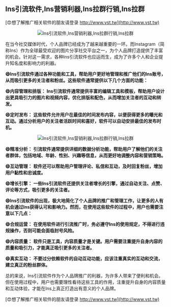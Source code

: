 ## **Ins引流软件,Ins营销利器,Ins拉群行销,Ins拉群**

[😍想了解推广相关软件的朋友请登录 http://www.vst.tw](http://www.vst.tw)

 <center><img src="https://vst.tw/MP4/tuiguang/png/6.png" alt="Ins引流软件,Ins营销利器,Ins拉群行销,Ins拉群"></center>

在当今社交媒体时代，个人品牌已经成为了越来越重要的一环。而Instagram（简称Ins）作为全球最受欢迎的图片分享社交平台之一，为个人品牌打造提供了丰富的机会。针对这一需求，各种Ins引流软件也应运而生，成为了许多个人和企业提升知名度和影响力的利器。

**😄Ins引流软件通过各种功能和工具，帮助用户更好地管理和推广他们的Ins账号，从而吸引更多的关注者和粉丝。这些软件通常提供以下几个方面的功能：**

**😄内容管理和排版： Ins引流软件通常提供丰富的编辑工具和模板，帮助用户设计出更具吸引力的图片和视频内容，优化排版和配色，从而增加关注者的互动和转发。**

**😄定时发布： 这些软件允许用户在最佳的时间发布内容，以便获得更多的曝光和互动。通过分析用户的关注者活跃时间和喜好，软件可以自动安排最佳的发布时机。**

 <center><img src="https://vst.tw/MP4/tuiguang/png/2.png" alt="Ins引流软件,Ins营销利器,Ins拉群行销,Ins拉群"></center>

**😄精准分析： 引流软件通常提供详细的数据分析功能，帮助用户了解他们的关注者群体，包括地域、年龄、性别、兴趣等信息，从而更好地调整内容和营销策略。**

**😄互动管理： 软件还可以帮助用户管理评论、私信和互动，及时回复粉丝，增加用户黏性和忠诚度。**

**😄增长引擎： 一些Ins引流软件还提供关注者增长的引擎，通过自动关注、点赞、评论等方式，吸引更多的关注者。**

**😄Ins引流软件的出现，极大地简化了个人品牌的推广和管理工作，让更多的人有机会通过Ins获得认可和影响力。然而，在使用这些软件的过程中，用户也需要注意以下几点：**

**😄合规运营： 在使用软件进行引流推广时，务必遵守Ins的使用规定，不得进行违规操作，否则可能会面临封号风险。**

**😄内容质量： 软件只是工具，内容质量才是关键。用户需要注重提升自身内容的质量和吸引力，才能真正吸引更多的关注者。**

**😄真实互动： 不要过分依赖软件的自动互动功能，应该注重真实的互动和交流，建立真正的粉丝群体。**

总的来说，Ins引流软件作为个人品牌推广的利器，为许多人带来了便利和机会。但在使用过程中，用户也需要理性看待这些工具的作用，注重提升自身的内容质量和互动体验，才能在Ins上真正打造出有意义的个人品牌。

[😍想了解推广相关软件的朋友请登录 http://www.vst.tw](http://www.vst.tw)



